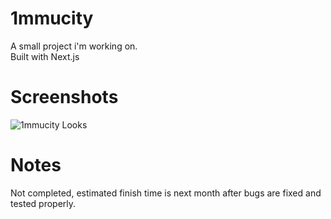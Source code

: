 # 1mmucity
A small project i'm working on.  
Built with Next.js

# Screenshots
![1mmucity Looks](https://i.imgur.com/rNjS0C9.jpeg "1mmucity Looks")

# Notes
Not completed, estimated finish time is next month after bugs are fixed and tested properly.
